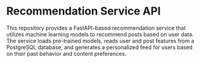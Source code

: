 # Recommendation Service API
This repository provides a FastAPI-based recommendation service that utilizes machine learning models to recommend posts based on user data. The service loads pre-trained models, reads user and post features from a PostgreSQL database, and generates a personalized feed for users based on their past behavior and content preferences.

